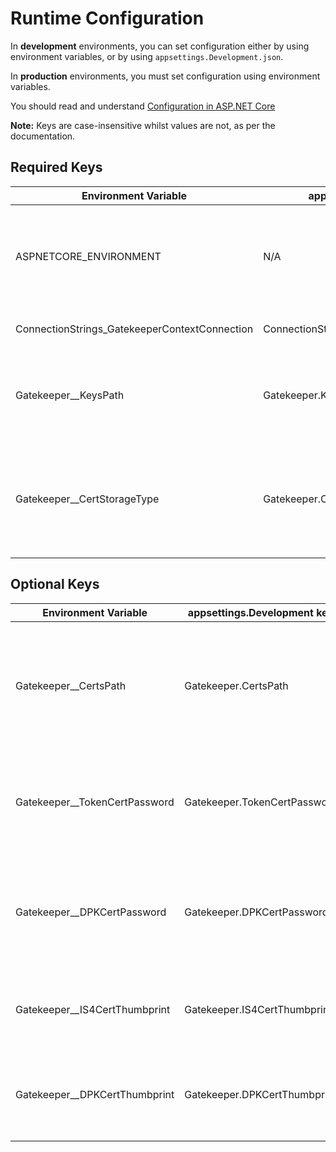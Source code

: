 # Runtime Configuration

In **development** environments, you can set configuration either by using environment variables, or by using `appsettings.Development.json`.

In **production** environments, you must set configuration using environment variables.

You should read and understand [Configuration in ASP.NET Core][dotnetconfig]

**Note:** Keys are case-insensitive whilst values are not, as per the documentation.

[dotnetconfig]: https://docs.microsoft.com/en-us/aspnet/core/fundamentals/configuration/?view=aspnetcore-2.1

## Required Keys

| Environment Variable | appsettings.Development key | Description |
|-|-|-|
| ASPNETCORE_ENVIRONMENT | N/A | Runtime environment, should be 'Development', 'Staging', or 'Production'.  Defaults to 'Production'|
| ConnectionStrings_GatekeeperContextConnection |  ConnectionStrings.GatekeeperContextConnection | MSSQL connection string. |
| Gatekeeper__KeysPath | Gatekeeper.KeysPath | Path to the directory where .NET should persist auto-managed data protection keys. |
| Gatekeeper__CertStorageType | Gatekeeper.CertStorageType | Defines where the application should load certificates from.  Options are 'File', or 'Store'. See [certificates documentation](certificates.md).

## Optional Keys
| Environment Variable | appsettings.Development key | Description |
|-|-|-|
| Gatekeeper__CertsPath | Gatekeeper.CertsPath | **Must be set if using 'File' CertStorageType.** Path to the directory containing application certificates (is4cert.pfx and dpkcert.pfx). |
| Gatekeeper__TokenCertPassword | Gatekeeper.TokenCertPassword | **Must be set if using 'File' CertStorageType.** The password used to protect your token signing certificate (is4cert.pfx). |
| Gatekeeper__DPKCertPassword | Gatekeeper.DPKCertPassword | **Must be set if using 'File' CertStorageType.** The password used to protect your .NET data protection key certificate (dpkcert.pfx). |
| Gatekeeper__IS4CertThumbprint | Gatekeeper.IS4CertThumbprint | **Must be set if using 'Store' CertStorageType.** Thumbprint of the is4cert.pfx in your certificate store. |
| Gatekeeper__DPKCertThumbprint | Gatekeeper.DPKCertThumbprint | **Must be set if using 'Store' CertStorageType.** Thumbprint of the dpkcert.pfx in your certificate store. |
